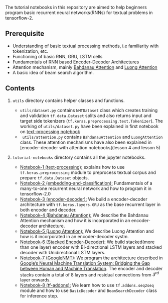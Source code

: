 The tutorial notebooks in this repository are aimed to help beginners program basic recurrent neural networks(RNNs) for textual problems in tensorflow-2. 

## Prerequisite 
  * Understanding of basic textual processing methods, i.e familiarity with tokenization, etc.
  * Functioning of basic RNN, GRU, LSTM cells
  * Fundamentals of RNN based Encoder-Decoder Architectures 
  * Attention mechanism, mainly [Bahdanau Attention](https://arxiv.org/abs/1409.0473) and [Luong Attention](https://arxiv.org/abs/1508.04025)
  * A basic idea of beam search algorithm.
  
## Contents

1. ```utils``` directory contains helper classes and functions.  
   * ```utils/dataset.py``` contains ```NMTDataset``` class which creates  training and validation ```tf.data.Dataset``` splits and also returns input and target side tokenizers (```tf.keras.preprocessing.text.Tokenizer```). The working of ```utils/dataset.py``` have been explained in first notebook on [text-processing notebook](https://github.com/abhishek-niranjan/tf2-rnn-tutorials-for-beginners/blob/master/tutorial-notebooks/1_text_processing.ipynb)
   * ``` utils/attention.py``` contains ```BahdanauAttention``` and ```LuongAttention``` class. These attention mechanisms have also been explained in [encoder-decoder with attention notebooks](lesson 4 and lesson 5)
   
2. ```tutorial-notebooks``` directory contains all the jupyter notebooks.
   * [Notebook-1 (text-processing):](https://github.com/abhishek-niranjan/tf2-rnn-tutorials-for-beginners/blob/master/tutorial-notebooks/1_text_processing.ipynb) explains how to   use ```tf.keras.preprocessing``` module to preprocess textual corpus and prepare ```tf.data.Dataset``` objects.
   * [Notebook-2 (embedding-and-classification):](https://github.com/abhishek-niranjan/tf2-rnn-tutorials-for-beginners/blob/master/tutorial-notebooks/2_embeddings_and_classification.ipynb) Fundamentals of a many-to-one recurrent neural network and how to program it in tensorflow-2.0 
   * [Notebook-3 (encoder-decoder):](https://github.com/abhishek-niranjan/tf2-rnn-tutorials-for-beginners/blob/master/tutorial-notebooks/3_basic_encoder_decoder.ipynb) We build a encoder-decoder architecture with ```tf.keras.layers.GRU``` as the base recurrent layer in both encoder and decoder.
   * [Notebook-4 (Bahdanau Attention):](https://github.com/abhishek-niranjan/tf2-rnn-tutorials-for-beginners/blob/master/tutorial-notebooks/4_enc_dec_with_BahdanauAttention.ipynb) We describe the Bahdanau Attention mechanism and how it is incorporated in an encoder-decoder architecture. 
   * [Notebook-5 (Luong Attention):](https://github.com/abhishek-niranjan/tf2-rnn-tutorials-for-beginners/blob/master/tutorial-notebooks/5_enc_dec_with_LuongAttention.ipynb) We describe Luong Attention and how is it incorporated in an encoder-decoder systm. 
   * [Notebook-6 (Stacked Encoder-Decoder):](https://github.com/abhishek-niranjan/tf2-rnn-tutorials-for-beginners/blob/master/tutorial-notebooks/6_stacked_biRNN.ipynb) We build stacked(more than one layer) encoder with Bi-directional LSTM layers and stacked decoder with Unidirectional LSTM layers. 
   * [Notebook-7 (GoogleNMT):](https://github.com/abhishek-niranjan/tf2-rnn-tutorials-for-beginners/blob/master/tutorial-notebooks/7_GoogleNMT_architecture.ipynb) We program the architecture described in [Google’s Neural Machine Translation System: Bridging the Gap between Human and Machine Translation](https://arxiv.org/pdf/1609.08144.pdf). The encoder and decoder stacks contain a total of 8 layers and residual connections from *3<sup>rd</sup>* layer onwards.
   * [Notebook-8 (tf-addons):](https://github.com/abhishek-niranjan/tensorflow2-rnn-tutorials/blob/master/tutorial-notebooks/8_TF_addons_BasicDecoder%26BeamDecoder_Usage.ipynb) We learn how to use ```tf.addons.seq2seq``` module and how to use ```BasicDecoder``` and ```BeamSearchDecoder``` class for inference step. 


